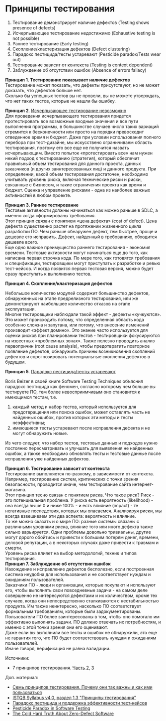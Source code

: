 # Принципы тестирования

1. Тестирование демонстрирует наличие дефектов (Testing shows presence of defects)
2. Исчерпывающее тестирование недостижимо (Exhaustive testing is not possible)
3. Раннее тестирование (Early testing)
4. Скопление/кластеризация дефектов (Defect clustering)
5. Парадокс пестицида/тесты устаревают (Pesticide paradox/Tests wear out)
6. Тестирование зависит от контекста (Testing is context dependent)
7. Заблуждение об отсутствии ошибок (Absence of errors fallacy)

**Принцип 1. Тестирование показывает наличие дефектов**\
Тестирование может показать, что дефекты присутствуют, но не может доказать, что дефектов больше нет.\
Сколько бы успешных тестов вы не провели, вы не можете утверждать, что нет таких тестов, которые не нашли бы ошибку.

**Принцип 2**. [Исчерпывающее тестирование невозможно](https://www.softwaretestingclass.com/what-is-exhaustive-testing-in-software-testing/)\
Для проведения исчерпывающего тестирования придется протестировать все возможные входные значения и все пути выполнения программы, в большинстве случаев число таких вариаций стремится к бесконечности или просто на порядки превосходит отведенное время и бюджет. Даже при условии использования полного перебора при тест-дизайне, мы искусствено ограничиваем область тестирования, поэтому его все еще не получится назвать исчерпывающим. Вместо попыток «протестировать все» нам нужен некий подход к тестированию (стратегия), который обеспечит правильный объем тестирования для данного проекта, данных заказчиков (и других заинтересованных лиц) и данного продукта. При определении, какой объем тестирования достаточен, необходимо учитывать уровень риска, включая технические риски и риски, связанные с бизнесом, и такие ограничения проекта как время и бюджет. Оценка и управление рисками - одна из наиболее важных активностей в любом проекте.

**Принцип 3. Раннее тестирование**\
Тестовые активности должны начинаться как можно раньше в SDLC, а именно когда сформированы требования.\
Этот принцип связан с понятием «цена дефекта» (cost of defect). Цена дефекта существенно растет на протяжении жизненного цикла разработки ПО. Чем раньше обнаружен дефект, тем быстрее, проще и дешевле его исправить. Дефект, найденный в требованиях, обходится дешевле всего.\
Еще одно важное преимущество раннего тестирования - экономия времени. Тестовые активности могут начинаться еще до того, как написана первая строчка кода. По мере того, как готовятся требования и спецификации, тестировщики могут приступать к разработке и ревью тест-кейсов. И когда появится первая тестовая версия, можно будет сразу приступать к выполнению тестов.

**Принцип 4. Скопление/кластеризация дефектов**

Небольшое количество модулей содержит большинство дефектов, обнаруженных на этапе предрелизного тестирования, или же демонстрируют наибольшее количество отказов на этапе эксплуатации.\
Многие тестировщики наблюдали такой эффект - дефекты «кучкуются». Это может происходить потому, что определенная область кода особенно сложна и запутана, или потому, что внесение изменений производит «эффект домино». Это знание часто используется для оценки рисков при планировании тестов - тестировщики фокусируются на известных «проблемных зонах». Также полезно проводить анализ первопричин (root cause analysis), чтобы предотвратить повторное появление дефектов, обнаружить причины возникновения скоплений дефектов и спрогнозировать потенциальные скопления дефектов в будущем.

**Принцип 5**. [Парадокс пестицида/тесты устаревают](https://okiseleva.blogspot.com/2020/11/blog-post\_26.html)

Boris Beizer в своей книге Software Testing Techniques объяснил парадокс пестицида как феномен, согласно которому чем больше вы тестируете ПО, тем более невосприимчивым оно становится к имеющимся тестам, т.е.

1. каждый метод и набор тестов, который используется для предотвращения или поиска ошибок, может оставлять часть не найденных ошибок, против которых эти методы и тесты неэффективны;
2. имеющиеся тесты устаревают после исправления дефекта и не могут обнаружить новые.

Из чего следует, что набор тестов, тестовых данных и подходов нужно постоянно пересматривать и улучшать для выявления не найденных ошибок, а также необходимо обновлять тесты и тестовые данные после исправления уже найденных дефектов.

**Принцип 6. Тестирование зависит от контекста**\
Тестирование выполняется по-разному, в зависимости от контекста. Например, тестирование систем, критических с точки зрения безопасности, проводится иначе, чем тестирование сайта интернет-магазина.\
Этот принцип тесно связан с понятием риска. Что такое риск? Риск - это потенциальная проблема. У риска есть вероятность (likelihood) - она всегда выше 0 и ниже 100% - и есть влияние (impact) - те негативные последствия, которых мы опасаемся. Анализируя риски, мы всегда взвешиваем эти два аспекта: вероятность и влияние.\
То же можно сказать и о мире ПО: разные системы связаны с различными уровнями риска, влияние того или иного дефекта также сильно варьируется. Одни проблемы довольно тривиальны, другие могут дорого обойтись и привести к большим потерям денег, времени, деловой репутации, а в некоторых случаях даже привести к травмам и смерти.\
Уровень риска влияет на выбор методологий, техник и типов тестирования.\
**Принцип 7. Заблуждение об отсутствии ошибок**\
Нахождение и исправление дефектов бесполезно, если построенная система неудобна для использования и не соответствует нуждам и ожиданиям пользователей.\
Заказчики ПО - люди и организации, которые покупают и используют его, чтобы выполнять свои повседневные задачи - на самом деле совершенно не интересуются дефектами и их количеством, кроме тех случаев, когда они непосредственно сталкиваются с нестабильностью продукта. Им также неинтересно, насколько ПО соответствует формальным требованиям, которые были задокументированы. Пользователи ПО более заинтересованы в том, чтобы оно помогало им эффективно выполнять задачи. ПО должно отвечать их потребностям, и именно с этой точки зрения они его оценивают.\
Даже если вы выполнили все тесты и ошибок не обнаружили, это еще не гарантия того, что ПО будет соответствовать нуждам и ожиданиям пользователей.\
Иначе говоря, верификация не равна валидации.

Источники:

* 7 принципов тестирования. [Часть 2](https://www.luxoft-training.ru/about/news/7\_printsipov\_testirovaniya\_CHast\_2/), [3](https://www.luxoft-training.ru/about/news/7\_printsipov\_testirovaniya\_CHast\_3/)

Доп. материал:

* [Семь принципов тестирования. Почему они так важны и как ими пользоваться](https://www.youtube.com/watch?v=TxPbhqxcKP4)
* [ISTQB Syllabus v4.0, раздел 1.3 "Принципы тестирования"](https://www.rstqb.org/ru/istqb-downloads.html)
* [Парадокс пестицида и поддержка эффективности тест-кейсов](https://training.qatestlab.com/blog/technical-articles/pesticide-paradox-support-effectiveness-test-cases/)
* [Pesticide Paradox in Software Testing](https://testwithnishi.com/2015/01/03/pesticide-paradox-in-software-testing/)
* [The Cold Hard Truth About Zero-Defect Software](https://theqalead.com/topics/zero-defect-software/)
